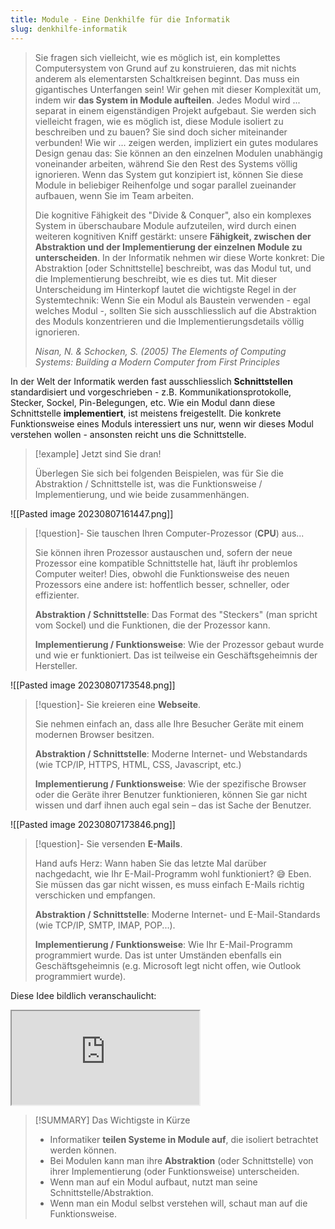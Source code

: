 ```yaml
---
title: Module - Eine Denkhilfe für die Informatik
slug: denkhilfe-informatik
---
```


> Sie fragen sich vielleicht, wie es möglich ist, ein komplettes Computersystem von Grund auf zu konstruieren, das mit nichts anderem als elementarsten Schaltkreisen beginnt. Das muss ein gigantisches Unterfangen sein! Wir gehen mit dieser Komplexität um, indem wir **das System in Module aufteilen**. Jedes Modul wird ... separat in einem eigenständigen Projekt aufgebaut. Sie werden sich vielleicht fragen, wie es möglich ist, diese Module isoliert zu beschreiben und zu bauen? Sie sind doch sicher miteinander verbunden! Wie wir ... zeigen werden, impliziert ein gutes modulares Design genau das: Sie können an den einzelnen Modulen unabhängig voneinander arbeiten, während Sie den Rest des Systems völlig ignorieren. Wenn das System gut konzipiert ist, können Sie diese Module in beliebiger Reihenfolge und sogar parallel zueinander aufbauen, wenn Sie im Team arbeiten.
> 
> Die kognitive Fähigkeit des "Divide & Conquer", also ein komplexes System in überschaubare Module aufzuteilen, wird durch einen weiteren kognitiven Kniff gestärkt: unsere **Fähigkeit, zwischen der Abstraktion und der Implementierung der einzelnen Module zu unterscheiden**. In der Informatik nehmen wir diese Worte konkret: Die Abstraktion \[oder Schnittstelle\] beschreibt, was das Modul tut, und die Implementierung beschreibt, wie es dies tut. Mit dieser Unterscheidung im Hinterkopf lautet die wichtigste Regel in der Systemtechnik: Wenn Sie ein Modul als Baustein verwenden - egal welches Modul -, sollten Sie sich ausschliesslich auf die Abstraktion des Moduls konzentrieren und die Implementierungsdetails völlig ignorieren.
> 
> *Nisan, N. & Schocken, S. (2005) The Elements of Computing Systems: Building a Modern Computer from First Principles*

In der Welt der Informatik werden fast ausschliesslich **Schnittstellen** standardisiert und vorgeschrieben - z.B. Kommunikationsprotokolle, Stecker, Sockel, Pin-Belegungen, etc. Wie ein Modul dann diese Schnittstelle **implementiert**, ist meistens freigestellt. Die konkrete Funktionsweise eines Moduls interessiert uns nur, wenn wir dieses Modul verstehen wollen - ansonsten reicht uns die Schnittstelle. 

> [!example] Jetzt sind Sie dran!
> 
> Überlegen Sie sich bei folgenden Beispielen, was für Sie die Abstraktion / Schnittstelle ist, was die Funktionsweise / Implementierung, und wie beide zusammenhängen.

![[Pasted image 20230807161447.png]]
> [!question]- Sie tauschen Ihren Computer-Prozessor (**CPU**) aus...
> 
> Sie können ihren Prozessor austauschen und, sofern der neue Prozessor eine kompatible Schnittstelle hat, läuft ihr problemlos Computer weiter! Dies, obwohl die Funktionsweise des neuen Prozessors eine andere ist: hoffentlich besser, schneller, oder effizienter.
> 
> **Abstraktion / Schnittstelle**: Das Format des "Steckers" (man spricht vom Sockel) und die Funktionen, die der Prozessor kann.
> 
> **Implementierung / Funktionsweise**: Wie der Prozessor  gebaut wurde und wie er funktioniert. Das ist teilweise ein Geschäftsgeheimnis der Hersteller.

![[Pasted image 20230807173548.png]]
> [!question]- Sie kreieren eine **Webseite**.
>
>Sie nehmen einfach an, dass alle Ihre Besucher Geräte mit einem modernen Browser besitzen. 
>
>**Abstraktion / Schnittstelle**: Moderne Internet- und Webstandards (wie TCP/IP, HTTPS, HTML, CSS, Javascript, etc.)
>
>**Implementierung / Funktionsweise**: Wie der spezifische Browser oder die Geräte ihrer Benutzer funktionieren, können Sie gar nicht wissen und darf ihnen auch egal sein – das ist Sache der Benutzer.

![[Pasted image 20230807173846.png]]

> [!question]- Sie versenden **E-Mails**.
> 
> Hand aufs Herz: Wann haben Sie das letzte Mal darüber nachgedacht, wie Ihr E-Mail-Programm wohl funktioniert? 😅 Eben. Sie müssen das gar nicht wissen, es muss einfach E-Mails richtig verschicken und empfangen.
> 
> **Abstraktion / Schnittstelle**: Moderne Internet- und E-Mail-Standards (wie TCP/IP, SMTP, IMAP, POP...).
> 
> **Implementierung / Funktionsweise**: Wie Ihr E-Mail-Programm programmiert wurde. Das ist unter Umständen ebenfalls ein Geschäftsgeheimnis (e.g. Microsoft legt nicht offen, wie Outlook programmiert wurde).

Diese Idee bildlich veranschaulicht:

<iframe src="https://onedrive.live.com/embed?resid=FFA11E10DCAE9352%2129681&authkey=!AF-mFegEbwo2nAQ&em=2"></iframe>


> [!SUMMARY] Das Wichtigste in Kürze
> - Informatiker **teilen Systeme in Module auf**, die isoliert betrachtet werden können.
> - Bei Modulen kann man ihre **Abstraktion** (oder Schnittstelle) von ihrer Implementierung (oder Funktionsweise) unterscheiden.
> - Wenn man auf ein Modul aufbaut, nutzt man seine Schnittstelle/Abstraktion.
> - Wenn man ein Modul selbst verstehen will, schaut man auf die Funktionsweise.
